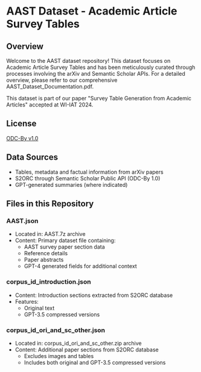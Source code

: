 # AAST Dataset - Academic Article Survey Tables

## Overview
Welcome to the AAST dataset repository! This dataset focuses on Academic Article Survey Tables and has been meticulously curated through processes involving the arXiv and Semantic Scholar APIs. For a detailed overview, please refer to our comprehensive AAST_Dataset_Documentation.pdf.

This dataset is part of our paper "Survey Table Generation from Academic Articles" accepted at WI-IAT 2024.

## License
[ODC-By v1.0](https://opendatacommons.org/licenses/by/1.0/)

## Data Sources
- Tables, metadata and factual information from arXiv papers
- S2ORC through Semantic Scholar Public API (ODC-By 1.0)
- GPT-generated summaries (where indicated)

## Files in this Repository
### AAST.json
- Located in: AAST.7z archive
- Content: Primary dataset file containing:
  - AAST survey paper section data
  - Reference details
  - Paper abstracts
  - GPT-4 generated fields for additional context

### corpus_id_introduction.json
- Content: Introduction sections extracted from S2ORC database
- Features:
  - Original text
  - GPT-3.5 compressed versions

### corpus_id_ori_and_sc_other.json
- Located in: corpus_id_ori_and_sc_other.zip archive
- Content: Additional paper sections from S2ORC database
  - Excludes images and tables
  - Includes both original and GPT-3.5 compressed versions
